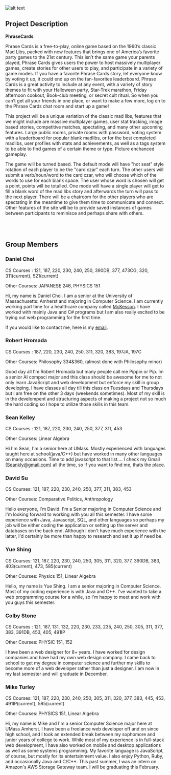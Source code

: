 ![alt text](https://github.com/umass-cs-326/team-phrase-cards/blob/master/docs/logo.png "Phrase Cards Logo")

## Project Description

**PhraseCards**

Phrase Cards is a free-to-play, online game based on the 1960’s classic Mad Libs, packed with new features that brings one of America’s favorite party games to the 21st century. This isn’t the same game your parents played, Phrase Cards gives users the power to host massively multiplayer games, create stories for other users to play, and participate in a variety of game modes. If you have a favorite Phrase Cards story, let everyone know by voting it up, it could end up on the fan-favorites leaderboard. Phrase Cards is a great activity to include at any event, with a variety of story themes to fit with your Halloween party, Star-Trek marathon, Friday afternoon cookout, Book-club meeting, or secret cult ritual. So when you can’t get all your friends in one place, or want to make a few more, log on to the Phrase Cards chat room and start up a game!


This project will be a unique variation of the classic mad libs, features that we might include are massive multiplayer games, user stat tracking, image based stories, competitive matches, spectating, and many other upcoming features. Large public rooms, private rooms with password, voting system with a leaderboard for popular blank madlibs, or for the best completed madlibs, user profiles with stats and achievements, as well as a tags system to be able to find games of a certain theme or type. Picture enchanced gameplay.


The game will be turned based. The default mode will have "hot seat" style rotation of each player to be the "card czar" each turn. The other users will submit a verb/noun/word to the card czar, who will choose which of the words to use for each blank space. The user whose word is chosen will get a point, points will be totalled. One mode will have a single player will get to fill a blank word of the mad libs story and afterwards the turn will pass to the next player. There will be a chatroom for the other players who are spectating in the meantime to give them time to communicate and connect. Other features of the site will be to provide saved instances of games between participants to reminisce and perhaps share with others.

<br /><br />

## Group Members


### Daniel Choi

CS Courses : 121, 187, 220, 230, 240, 250, 390DB, 377, 473CG, 320, 311(current), 521(current)

Other Courses: JAPANESE 246, PHYSICS 151

Hi, my name is Daniel Choi. I am a senior at the University of Massachusetts: Amherst and majoring in Computer Science. I am currently working part time for a healthcare company called [McKesson](http://www.mckesson.com/). I have worked with mainly Java and C# programs but I am also really excited to be trying out web programming for the first time.

If you would like to contact me, here is my [email](mailto:dchoi@umass.edu).


### Robert Hromada

CS Courses : 187, 220, 230, 240, 250, 311, 320, 383, 197JA, 197C

Other Courses: Philosophy 334&360, (almost done with Philosophy minor)

Good day all I'm Robert Hromada but many people call me Pippin or Pip.  Im a senior AI compsci major and this class should be awesome for me to not only learn JavaScript and web development but enforce my skill in group developing.  I have classes all day till this class on Tuesdays and Thursdays but I am free on the other 3 days (weekends sometimes).  Most of my skill is in the develompent and structuring aspects of making a project not so much the hard coding so I hope to utilize those skills in this team.


### Sean Kelley

CS Courses : 121, 187, 220, 230, 240, 250, 377, 311, 453

Other Courses: Linear Algebra

Hi I'm Sean, I'm a senior here at UMass. Mostly experienced with languages taught here at school(java/C++) but have worked in many other languages on many occasions. Time to add javascript to that list.... I check my Gmail (Seankly@gmail.com) all the time, so if you want to find me, thats the place.


### David Su

CS Courses: 121, 187, 220, 230, 240, 250, 377, 311, 383, 453

Other Courses: Comparative Politics, Anthropology

Hello everyone, I'm David. I'm a Senior majoring in Computer Science and I'm looking forward to working with you all this semester. I have some experience with Java, Javascript, SQL, and other languages so perhaps my job will be either coding the application or setting up the server and databases on the back end. Although I don't have much experience with the latter, I'd certainly be more than happy to research and set it up if need be.

### Yue Shing

CS Courses: 121, 187, 220, 230, 240, 250, 305, 311, 320, 377, 390DB, 383, 403(current), 473, 585(current)

Other Courses: Physics 151, Linear Algebra

Hello, my name is Yue Shing. I am a senior majoring in Computer Science. Most of my coding experience is with Java and C++. I've wanted to take a web programming course for a while, so I'm happy to meet and work with you guys this semester. 


### Colby Stone

CS Courses : 121, 187, 131, 132, 220, 230, 233, 235, 240, 250, 305, 311, 377, 383, 391DB, 453, 405, 491IP

Other Courses: PHYSIC 151, 152

I have been a web designer for 8+ years. I have worked for design companies and have had my own web design company. I came back to school to get my degree in computer science and further my skills to become more of a web developer rather than just a designer. I am now in my last semester and will graduate in December.


### Mike Turley

CS Courses: 121, 187, 220, 230, 240, 250, 305, 311, 320, 377, 383, 445, 453, 491IP(current), 585(current)

Other Courses: PHYSICS 151, Linear Algebra

Hi, my name is Mike and I'm a senior Computer Science major here at UMass Amherst.  I have been a freelance web developer off and on since high school, and I took an extended break between my sophomore and junior years of college to work.  While most of my experience is in full-stack web development, I have also worked on mobile and desktop applications as well as some systems programming.  My favorite language is JavaScript, of course, but mostly for its entertainment value.  I also enjoy Python, Ruby, and occasionally Java and C/C++.  This past summer, I was an intern on Amazon's AWS Storage Gateway team.  I will be graduating this February.
